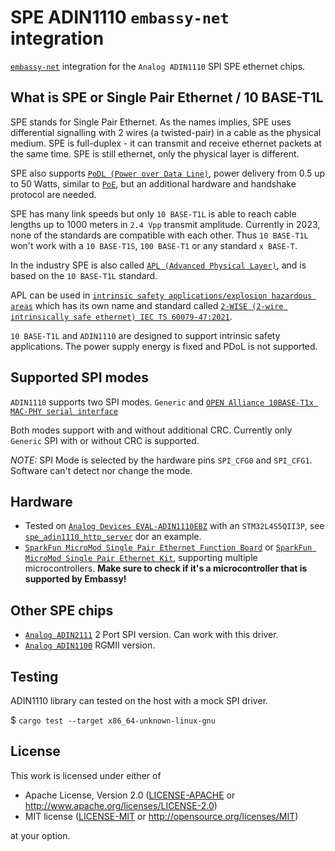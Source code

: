 # SPE ADIN1110 `embassy-net` integration

[`embassy-net`](https://crates.io/crates/embassy-net) integration for the `Analog ADIN1110` SPI SPE ethernet chips.

## What is SPE or Single Pair Ethernet / 10 BASE-T1L

SPE stands for Single Pair Ethernet. As the names implies, SPE uses differential signalling with 2 wires (a twisted-pair) in a cable as the physical medium.
SPE is full-duplex - it can transmit and receive ethernet packets at the same time. SPE is still ethernet, only the physical layer is different.

SPE also supports [`PoDL (Power over Data Line)`](https://www.ti.com/lit/an/snla395/snla395.pdf), power delivery from 0.5 up to 50 Watts, similar to [`PoE`](https://en.wikipedia.org/wiki/Power_over_Ethernet), but an additional hardware and handshake protocol are needed.

SPE has many link speeds but only `10 BASE-T1L` is able to reach cable lengths up to 1000 meters in `2.4 Vpp` transmit amplitude.
Currently in 2023, none of the standards are compatible with each other.
Thus `10 BASE-T1L` won't work with a `10 BASE-T1S`, `100 BASE-T1` or any standard `x BASE-T`.

In the industry SPE is also called [`APL (Advanced Physical Layer)`](https://www.ethernet-apl.org), and is based on the `10 BASE-T1L` standard.

APL can be used in [`intrinsic safety applications/explosion hazardous areas`](https://en.wikipedia.org/wiki/Electrical_equipment_in_hazardous_areas) which has its own name and standard called [`2-WISE (2-wire intrinsically safe ethernet) IEC TS 60079-47:2021`](https://webstore.iec.ch/publication/64292).

`10 BASE-T1L` and `ADIN1110` are designed to support intrinsic safety applications. The power supply energy is fixed and PDoL is not supported.

## Supported SPI modes

`ADIN1110` supports two SPI modes. `Generic` and [`OPEN Alliance 10BASE-T1x MAC-PHY serial interface`](https://opensig.org/download/document/OPEN_Alliance_10BASET1x_MAC-PHY_Serial_Interface_V1.1.pdf)

Both modes support with and without additional CRC.
Currently only `Generic` SPI with or without CRC is supported.

*NOTE:* SPI Mode is selected by the hardware pins `SPI_CFG0` and `SPI_CFG1`. Software can't detect nor change the mode.

## Hardware

- Tested on [`Analog Devices EVAL-ADIN1110EBZ`](https://www.analog.com/en/design-center/evaluation-hardware-and-software/evaluation-boards-kits/eval-adin1110.html) with an `STM32L4S5QII3P`, see [`spe_adin1110_http_server`](../examples/stm32l4/src/bin/spe_adin1110_http_server.rs) dor an example.
- [`SparkFun MicroMod Single Pair Ethernet Function Board`](https://www.sparkfun.com/products/19038) or [`SparkFun MicroMod Single Pair Ethernet Kit`](https://www.sparkfun.com/products/19628), supporting multiple microcontrollers. **Make sure to check if it's a microcontroller that is supported by Embassy!**

## Other SPE chips

* [`Analog ADIN2111`](https://www.analog.com/en/products/adin2111.html) 2 Port SPI version. Can work with this driver.
* [`Analog ADIN1100`](https://www.analog.com/en/products/adin1100.html) RGMII version.

## Testing

ADIN1110 library can tested on the host with a mock SPI driver.

$ `cargo test --target x86_64-unknown-linux-gnu`

## License

This work is licensed under either of

- Apache License, Version 2.0 ([LICENSE-APACHE](LICENSE-APACHE) or
  http://www.apache.org/licenses/LICENSE-2.0)
- MIT license ([LICENSE-MIT](LICENSE-MIT) or http://opensource.org/licenses/MIT)

at your option.
